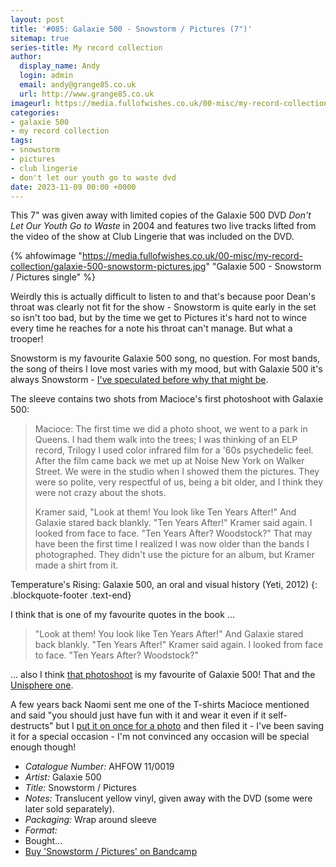 ```yaml
---
layout: post
title: '#085: Galaxie 500 - Snowstorm / Pictures (7")'
sitemap: true
series-title: My record collection
author:
  display_name: Andy
  login: admin
  email: andy@grange85.co.uk
  url: http://www.grange85.co.uk
imageurl: https://media.fullofwishes.co.uk/00-misc/my-record-collection/galaxie-500-snowstorm-pictures.jpg
categories:
- galaxie 500
- my record collection
tags:
- snowstorm
- pictures
- club lingerie
- don't let our youth go to waste dvd
date: 2023-11-09 00:00 +0000
---
```

This 7" was given away with limited copies of the Galaxie 500 DVD _Don't Let Our Youth Go to Waste_ in 2004 and features two live tracks lifted from the video of the show at Club Lingerie that was included on the DVD.

{% ahfowimage "https://media.fullofwishes.co.uk/00-misc/my-record-collection/galaxie-500-snowstorm-pictures.jpg" "Galaxie 500 - Snowstorm / Pictures single" %}

Weirdly this is actually difficult to listen to and that's because poor Dean's throat was clearly not fit for the show - Snowstorm is quite early in the set so isn't too bad, but by the time we get to Pictures it's hard not to wince every time he reaches for a note his throat can't manage. But what a trooper!

Snowstorm is my favourite Galaxie 500 song, no question. For most bands, the song of theirs I love most varies with my mood, but with Galaxie 500 it's always Snowstorm - [I've speculated before why that might be](/2019/10/05/on-fire-30-side-1-track-3-snowstorm/).

The sleeve contains two shots from Macioce's first photoshoot with Galaxie 500:

<!--more-->

> Macioce: The first time we did a photo shoot, we went to a park in Queens. I had them walk into the trees; I was thinking of an ELP record, Trilogy I used color infrared film for a '60s psychedelic feel. After the film came back we met up at Noise New York on Walker Street. We were in the studio when I showed them the pictures. They were so polite, very respectful of us, being a bit older, and I think they were not crazy about the shots.
> 
> Kramer said, "Look at them! You look like Ten Years After!" And Galaxie stared back blankly. "Ten Years After!" Kramer said again. I looked from face to face. "Ten Years After? Woodstock?" That may have been the first time I realized I was now older than the bands I photographed. They didn't use the picture for an album, but Kramer made a shirt from it.

Temperature's Rising: Galaxie 500, an oral and visual history (Yeti, 2012)
{: .blockquote-footer .text-end}

I think that is one of my favourite quotes in the book ...

> "Look at them! You look like Ten Years After!" And Galaxie stared back blankly. "Ten Years After!" Kramer said again. I looked from face to face. "Ten Years After? Woodstock?"

... also I think [that photoshoot](https://www.instagram.com/p/CZSJzHFFMkQ/) is my favourite of Galaxie 500! That and the [Unisphere one](https://www.instagram.com/p/CeECYKFOrfW/?img_index=1).

A few years back Naomi sent me one of the T-shirts Macioce mentioned and said "you should just have fun with it and wear it even if it self-destructs" but I [put it on once for a photo](https://www.flickr.com/photos/grange85/53137337736/in/album-72157619400404262/) and then filed it - I've been saving it for a special occasion - I'm not convinced any occasion will be special enough though!

 - *Catalogue Number:* AHFOW 11/0019
 - *Artist:* Galaxie 500
 - *Title:* Snowstorm / Pictures
 - *Notes:* Translucent yellow vinyl, given away with the DVD (some were later sold separately).
 - *Packaging:* Wrap around sleeve
 - *Format:* 
 - Bought...
 - [Buy 'Snowstorm / Pictures' on Bandcamp]()
